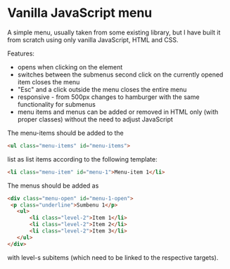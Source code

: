 # Vanilla JavaScript menu

A simple menu, usually taken from some existing library, but I have built it from scratch using only vanilla JavaScript, HTML and CSS.

Features:

* opens when clicking on the element
* switches between the submenus
second click on the currently opened item closes the menu
* "Esc" and a click outside the menu closes the entire menu
* responsive - from 500px changes to hamburger with the same functionality for submenus
* menu items and menus can be added or removed in HTML only (with proper classes) without the need to adjust JavaScript

The menu-items should be added to the 

```HTML
<ul class="menu-items" id="menu-items">
  ```

list as list items according to the following template: 

 ```HTML
 <li class="menu-item" id="menu-1">Menu-item 1</li>
 ```

 The menus should be added as

 ```HTML
<div class="menu-open" id="menu-1-open">
  <p class="underline">Sumbenu 1</p>
    <ul>
        <li class="level-2">Item 1</li>
        <li class="level-2">Item 2</li>
        <li class="level-2">Item 3</li>
    </ul>
</div>
```
with level-s subitems (which need to be linked to the respective targets).
